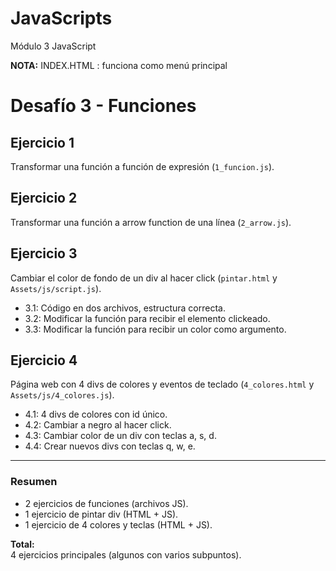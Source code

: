 # JavaScripts

Módulo 3 JavaScript

**NOTA:** INDEX.HTML : funciona como menú principal 

# Desafío 3 - Funciones

## Ejercicio 1
Transformar una función a función de expresión (`1_funcion.js`).

## Ejercicio 2
Transformar una función a arrow function de una línea (`2_arrow.js`).

## Ejercicio 3
Cambiar el color de fondo de un div al hacer click (`pintar.html` y `Assets/js/script.js`).
- 3.1: Código en dos archivos, estructura correcta.
- 3.2: Modificar la función para recibir el elemento clickeado.
- 3.3: Modificar la función para recibir un color como argumento.

## Ejercicio 4
Página web con 4 divs de colores y eventos de teclado (`4_colores.html` y `Assets/js/4_colores.js`).
- 4.1: 4 divs de colores con id único.
- 4.2: Cambiar a negro al hacer click.
- 4.3: Cambiar color de un div con teclas a, s, d.
- 4.4: Crear nuevos divs con teclas q, w, e.

---

### Resumen

- 2 ejercicios de funciones (archivos JS).
- 1 ejercicio de pintar div (HTML + JS).
- 1 ejercicio de 4 colores y teclas (HTML + JS).

**Total:**  
4 ejercicios principales (algunos con varios subpuntos).

